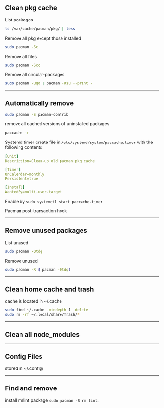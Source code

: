 

## Clean pkg cache

List packages
```bash
ls /var/cache/pacman/pkg/ | less 
```

Remove all pkg except those installed
```bash
sudo pacman -Sc 
```

Remove all files
```bash
sudo pacman -Scc
```

Remove all circular-packages
```bash
sudo pacman -Qqd | pacman -Rsu --print -
```

---

## Automatically remove

```bash
sudo pacman -S pacman-contrib
```

remove all cached versions of uninstalled packages
```bash
paccache -r
```

Systemd timer
create file in `/etc/systemd/system/paccache.timer` with the following contents
```yml
[Unit]
Description=Clean-up old pacman pkg cache

[Timer]
OnCalendar=monthly
Persistent=true

[Install]
WantedBy=multi-user.target
```
Enable by `sudo systemctl start paccache.timer`

Pacman post-transaction hook

---

## Remove unused packages
List unused
```bash
sudo pacman -Qtdq
```

Remove unused
```bash
sudo pacman -R $(pacman -Qtdq)
```

---

## Clean home cache and trash
cache is located in ~/.cache
```bash
sudo find ~/.cache -mindepth 1 -delete
sudo rm -rf ~/.local/share/Trash/*
```

---

## Clean all node_modules

---

## Config Files
stored in ~/.config/

---

## Find and remove
install rmlint package `sudo pacman -S rm lint`.